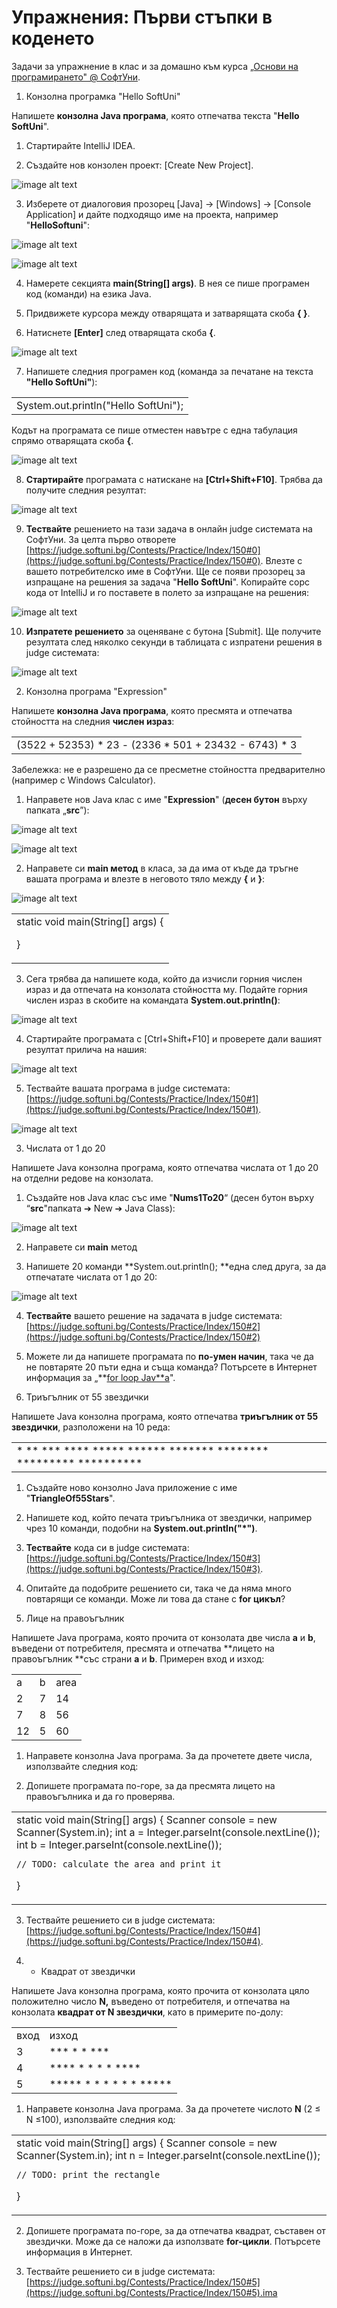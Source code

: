 ﻿# Упражнения: Първи стъпки в коденето

Задачи за упражнение в клас и за домашно към курса [„Основи на програмирането" @ СофтУни](https://softuni.bg/courses/programming-basics).

1. Конзолна програмка "Hello SoftUni"

Напишете **конзолна Java програма**, която отпечатва текста "**Hello SoftUni**".

1. Стартирайте IntelliJ IDEA.

2. Създайте нов конзолен проект: [Create New Project].

![image alt text](images\images\image_0.png)

3. Изберете от диалоговия прозорец [Java] → [Windows] → [Console Application] и дайте подходящо име на проекта, например "**HelloSoftuni**":

![image alt text](images\images\image_1.png)

![image alt text](images\image_2.png)

4. Намерете секцията **main(String[] args)**. В нея се пише програмен код (команди) на езика Java.

5. Придвижете курсора между отварящата и затварящата скоба **{ }**.

6. Натиснете **[Enter]** след отварящата скоба **{**.

![image alt text](images\image_3.png)

7. Напишете следния програмен код (команда за печатане на текста **"Hello SoftUni"**):

<table>
  <tr>
    <td>System.out.println("Hello SoftUni");</td>
  </tr>
</table>


Кодът на програмата се пише отместен навътре с една табулация спрямо отварящата скоба **{**.

![image alt text](images\image_4.png)

8. **Стартирайте** програмата с натискане на **[Ctrl+Shift+F10]**. Трябва да получите следния резултат:

![image alt text](images\image_5.png)

9. **Тествайте** решението на тази задача в онлайн judge системата на СофтУни. За целта първо отворете [https://judge.softuni.bg/Contests/Practice/Index/150#0](https://judge.softuni.bg/Contests/Practice/Index/150#0). Влезте с вашето потребителско име в СофтУни. Ще се появи прозорец за изпращане на решения за задача "**Hello SoftUni**". Копирайте сорс кода от IntelliJ и го поставете в полето за изпращане на решения:

![image alt text](images\image_6.png)

10. **Изпратете решението** за оценяване с бутона [Submit]. Ще получите резултата след няколко секунди в таблицата с изпратени решения в judge системата:

![image alt text](images\image_7.png)

2. Конзолна програма "Expression"

Напишете **конзолна Java програма**, която пресмята и отпечатва стойността на следния **числен израз**:

<table>
  <tr>
    <td>(3522 + 52353) * 23 - (2336 * 501 + 23432 - 6743) * 3</td>
  </tr>
</table>


Забележка: не е разрешено да се пресметне стойността предварително (например с Windows Calculator).

1. Направете нов Java клас с име "**Expression**" (**десен бутон** върху папката „**src**”):

![image alt text](images\image_8.png)

![image alt text](images\image_9.png)

2. Направете си **main метод** в класа, за да има от къде да тръгне вашата програма  и влезте в неговото тяло между **{** и **}**:

![image alt text](images\image_10.png)

<table>
  <tr>
    <td>static void main(String[] args) {

}</td>
  </tr>
</table>


3. Сега трябва да напишете кода, който да изчисли горния числен израз и да отпечата на конзолата стойността му. Подайте горния числен израз в скобите на командата **System.out.println()**:

![image alt text](images\image_11.png)

4. Стартирайте програмата с [Ctrl+Shift+F10] и проверете дали вашият резултат прилича на нашия:

![image alt text](images\image_12.png)

5. Тествайте вашата програма в judge системата: [https://judge.softuni.bg/Contests/Practice/Index/150#1](https://judge.softuni.bg/Contests/Practice/Index/150#1).

![image alt text](images\image_13.png)

3. Числата от 1 до 20

Напишете Java конзолна програма, която отпечатва числата от 1 до 20 на отделни редове на конзолата.

1. Създайте нов Java клас със име "**Nums1To20**“ (десен бутон върху “**src**"папката ➔ New ➔ Java Class):

![image alt text](images\image_14.png)

2. Направете си **main** метод 

3. Напишете 20 команди **System.out.println(); **една след друга, за да отпечатате числата от 1 до 20:

![image alt text](images\image_15.png)

4. **Тествайте** вашето решение на задачата в judge системата: [https://judge.softuni.bg/Contests/Practice/Index/150#2](https://judge.softuni.bg/Contests/Practice/Index/150#2)

5. Можете ли да напишете програмата по **по-умен начин**, така че да не повтаряте 20 пъти една и съща команда? Потърсете в Интернет информация за „**[for loop Jav**a](https://www.google.com/search?q=for+loop+java)".

4. Триъгълник от 55 звездички

Напишете Java конзолна програма, която отпечатва **триъгълник от 55 звездички**, разположени на 10 реда:

<table>
  <tr>
    <td>*
**
***
****
*****
******
*******
********
*********
**********</td>
  </tr>
</table>


1. Създайте ново конзолно Java приложение с име "**TriangleOf55Stars**".

2. Напишете код, който печата триъгълника от звездички, например чрез 10 команди, подобни на **System.out.println("*")**.

3. **Тествайте** кода си в judge системата: [https://judge.softuni.bg/Contests/Practice/Index/150#3](https://judge.softuni.bg/Contests/Practice/Index/150#3).

4. Опитайте да подобрите решението си, така че да няма много повтарящи се команди. Може ли това да стане с **for цикъл**?

5. Лице на правоъгълник

Напишете Java програма, която прочита от конзолата две числа **a** и **b**, въведени от потребителя, пресмята и отпечатва **лицето на правоъгълник **със страни **a** и **b**. Примерен вход и изход:

<table>
  <tr>
    <td>a</td>
    <td>b</td>
    <td>area</td>
  </tr>
  <tr>
    <td>2</td>
    <td>7</td>
    <td>14</td>
  </tr>
  <tr>
    <td>7</td>
    <td>8</td>
    <td>56</td>
  </tr>
  <tr>
    <td>12</td>
    <td>5</td>
    <td>60</td>
  </tr>
</table>


1. Направете конзолна Java програма. За да прочетете двете числа, използвайте следния код:

2. Допишете програмата по-горе, за да пресмята лицето на правоъгълника и да го проверява.

<table>
  <tr>
    <td>static void main(String[] args)
{
    Scanner console = new Scanner(System.in);
    int a = Integer.parseInt(console.nextLine());
    int b = Integer.parseInt(console.nextLine());
            
    // TODO: calculate the area and print it
}</td>
  </tr>
</table>


3. Тествайте решението си в judge системата: [https://judge.softuni.bg/Contests/Practice/Index/150#4](https://judge.softuni.bg/Contests/Practice/Index/150#4).

6. * Квадрат от звездички

Напишете Java конзолна програма, която прочита от конзолата цяло положително число **N,** въведено от потребителя, и отпечатва на конзолата **квадрат от N звездички**, като в примерите по-долу:

<table>
  <tr>
    <td>вход</td>
    <td>изход</td>
  </tr>
  <tr>
    <td>3</td>
    <td>***
* *
***</td>
  </tr>
  <tr>
    <td>4</td>
    <td>****
*  *
*  *
****</td>
  </tr>
  <tr>
    <td>5</td>
    <td>*****
*   *
*   *
*   *
*****</td>
  </tr>
</table>


1. Направете конзолна Java програма. За да прочетете числото **N** (2 ≤ N ≤100), използвайте следния код:

<table>
  <tr>
    <td>static void main(String[] args) {
    Scanner console = new Scanner(System.in);
    int n = Integer.parseInt(console.nextLine());
            
    // TODO: print the rectangle
}</td>
  </tr>
</table>


2. Допишете програмата по-горе, за да отпечатва квадрат, съставен от звездички. Може да се наложи да използвате **for-цикли**. Потърсете информация в Интернет.

3. Тествайте решението си в judge системата: [https://judge.softuni.bg/Contests/Practice/Index/150#5](https://judge.softuni.bg/Contests/Practice/Index/150#5).ima